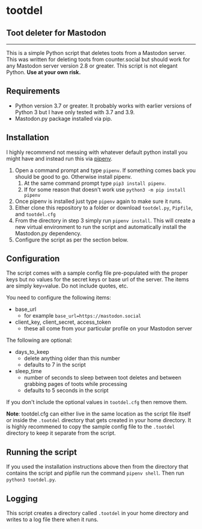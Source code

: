 # tootdel
## Toot deleter for Mastodon

---

This is a simple Python script that deletes toots from a Mastodon server. 
This was written for deleting toots from counter.social but should work 
for any Mastodon server version 2.8 or greater. This script is not elegant 
Python. __Use at your own risk.__

## Requirements

- Python version 3.7 or greater. It probably works with earlier versions of 
  Python 3 but I have only tested with 3.7 and 3.9.
- Mastodon.py package installed via pip.

## Installation
I highly recommend not messing with whatever default python install you 
might have and instead run this via [pipenv](https://pypi.org/project/pipenv/).

1. Open a command prompt and type `pipenv`. If something comes back you 
   should be good to go. Otherwise install pipenv.
    1. At the same command prompt type `pip3 install pipenv`.
    2. If for some reason that doesn't work use `python3 -m pip install pipenv`
2. Once pipenv is installed just type `pipenv` again to make sure it runs.
3. Either clone this repository to a folder or download `tootdel.py`, `Pipfile`, 
   and `tootdel.cfg`
4. From the directory in step 3 simply run `pipenv install`. This will create a 
   new virtual environment to run the script and automatically install the 
   Mastodon.py dependency.
5. Configure the script as per the section below.

## Configuration
The script comes with a sample config file pre-populated with the proper keys 
but no values for the secret keys or base url of the server. The items are
simply key=value. Do not include quotes, etc.

You need to configure the following items:

- base_url
    - for example `base_url=https://mastodon.social`
- client_key, client_secret, access_token
    - these all come from your particular profile on your Mastodon server

The following are optional:
- days_to_keep
    - delete anything older than this number
    - defaults to 7 in the script
- sleep_time
    - number of seconds to sleep between toot deletes and between grabbing 
      pages of toots while processing
    - defaults to 5 seconds in the script
    
If you don't include the optional values in `tootdel.cfg` then remove them.

__Note__: tootdel.cfg can either live in the same location as the script 
file itself or inside the `.tootdel` directory that gets created in your 
home directory. It is highly recommened to copy the sample config file to the 
`.tootdel` directory to keep it separate from the script. 


## Running the script
If you used the installation instructions above then from the directory that 
contains the script and pipfile run the command `pipenv shell`. Then run 
`python3 tootdel.py`. 

## Logging
This script creates a directory called `.tootdel` in your home directory and 
writes to a log file there when it runs.
    

